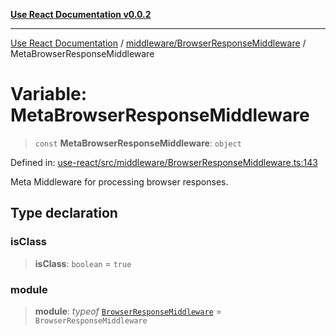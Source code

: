 [**Use React Documentation v0.0.2**](../../../README.md)

***

[Use React Documentation](../../../modules.md) / [middleware/BrowserResponseMiddleware](../README.md) / MetaBrowserResponseMiddleware

# Variable: MetaBrowserResponseMiddleware

> `const` **MetaBrowserResponseMiddleware**: `object`

Defined in: [use-react/src/middleware/BrowserResponseMiddleware.ts:143](https://github.com/stonemjs/use-react/blob/50c96852bd65a75b7f2a00786393fb0c90af6da8/src/middleware/BrowserResponseMiddleware.ts#L143)

Meta Middleware for processing browser responses.

## Type declaration

### isClass

> **isClass**: `boolean` = `true`

### module

> **module**: *typeof* [`BrowserResponseMiddleware`](../classes/BrowserResponseMiddleware.md) = `BrowserResponseMiddleware`
